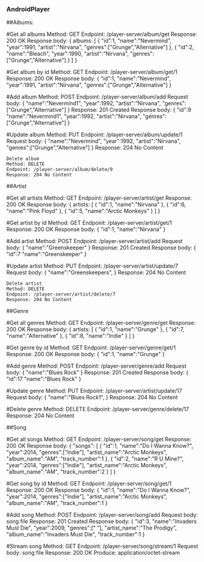 ### AndroidPlayer
##Albums:

#Get all albums 
	Method: GET
	Endpoint: /player-server/album/get
	Response: 200 OK
	Response body:
	{
		albums:
		[
			{
				"id":1,
				"name":"Nevermind",
				"year":1991,
				"artist":"Nirvana",
				"genres":["Grunge","Alternative"]
			},
			{
				"id":2,
				"name":"Bleach",
				"year":1990,
				"artist":"Nirvana",
				"genres":["Grunge","Alternative"]
			}
		]
	}
	
#Get album by id
	Method: GET
	Endpoint: /player-server/album/get/1
	Response: 200 OK
	Response body:
	{
		"id":1,
		"name":"Nevermind",
		"year":1991,
		"artist":"Nirvana",
		"genres":["Grunge","Alternative"]
	}
	
#Add album
	Method: POST
	Endpoint: /player-server/album/add
	Request body:
	{
		"name":"Nevermind1",
		"year":1992,
		"artist":"Nirvana",
		"genres":["Grunge","Alternative"]
	}
	Response: 201 Created
	Response body:
	{
		"id":9
		"name":"Nevermind1",
		"year":1992,
		"artist":"Nirvana",
		"genres":["Grunge","Alternative"]
	}
	
#Update album
	Method: PUT
	Endpoint: /player-server/album/update/1
	Request body:
	{
		"name":"Nevermind",
		"year":1992,
		"artist":"Nirvana",
		"genres":["Grunge","Alternative"]
	}
	Response: 204 No Content
	
	Delete album
	Method: DELETE
	Endpoint: /player-server/album/delete/9
	Response: 204 No Content
	
##Artist

#Get all artists
	Method: GET
	Endpoint: /player-server/artist/get
	Response: 200 OK
	Response body:
	{
		artists:
		[
			{
				"id":1,
				"name":"Nirvana"
			},
			{
				"id":6,
				"name":"Pink Floyd"
			},
			{
				"id":5,
				"name":"Arctic Monkeys"
			}
		]
	}
	
#Get artist by id
	Method: GET
	Endpoint: /player-server/artist/get/1
	Response: 200 OK
	Response body:
	{
		"id":1,
		"name":"Nirvana"
	}
	
#Add artist
	Method: POST
	Endpoint: /player-server/artist/add
	Request body:
	{
		"name":"Greenskeeper"
	}
	Response: 201 Created
	Response body:
	{
		"id":7
		"name":"Greenskeeper"
	}
	
#Update artist
	Method: PUT
	Endpoint: /player-server/artist/update/7
	Request body:
	{
		"name":"Greenskeepers",
	}
	Response: 204 No Content
	
	Delete artist
	Method: DELETE
	Endpoint: /player-server/artist/delete/7
	Response: 204 No Content
	
##Genre

#Get all genres
	Method: GET
	Endpoint: /player-server/genre/get
	Response: 200 OK
	Response body:
	{
		artists:
		[
			{
				"id":1,
				"name":"Grunge"
			},
			{
				"id":7,
				"name":"Alternative"
			},
			{
				"id":8,
				"name":"Indie"
			}
		]
	}
	
#Get genre by id
	Method: GET
	Endpoint: /player-server/genre/get/1
	Response: 200 OK
	Response body:
	{
		"id":1,
		"name":"Grunge"
	}
	
#Add genre
	Method: POST
	Endpoint: /player-server/genre/add
	Request body:
	{
		"name":"Blues Rock"
	}
	Response: 201 Created
	Response body:
	{
		"id":17
		"name":"Blues Rock"
	}
	
#Update genre
	Method: PUT
	Endpoint: /player-server/artist/update/17
	Request body:
	{
		"name":"Blues Rock1",
	}
	Response: 204 No Content
	
#Delete genre
	Method: DELETE
	Endpoint: /player-server/genre/delete/17
	Response: 204 No Content
	
##Song
    
#Get all songs
    Method: GET
    Endpoint: /player-server/song/get
    Response: 200 OK
    Response body:
    {
    	"songs":
    	[
			{
				"id":1,
				"name":"Do I Wanna Know?",
				"year":2014,
				"genres":["Indie"],
				"artist_name":"Arctic Monkeys",
				"album_name":"AM",
				"track_number":1
			},
			{
				"id":2,
				"name":"R U Mine?",
				"year":2014,
				"genres":["Indie"],
				"artist_name":"Arctic Monkeys",
				"album_name":"AM",
				"track_number":2
			}
    	]
    }
    	
#Get song by id
    Method: GET
    Endpoint: /player-server/song/get/1
    Response: 200 OK
    Response body:
    {
		"id":1,
		"name":"Do I Wanna Know?",
		"year":2014,
		"genres":["Indie"],
		"artist_name":"Arctic Monkeys",
		"album_name":"AM",
		"track_number":1
    }
    	
#Add song
    Method: POST
    Endpoint: /player-server/song/add
    Request body: 
    song file
    Response: 201 Created
    Response body:
    {
		"id":3,
		"name":"Invaders Must Die",
		"year":2009,
		"genres":[" "],
		"artist_name":"The Prodigy",
		"album_name":"Invaders Must Die",
		"track_number":1
    }
    	
#Stream song
	Method: GET
    Endpoint: /player-server/song/stream/1
    Request body: 
    song file
    Response: 200 OK
    Produce: application/octet-stream
   
